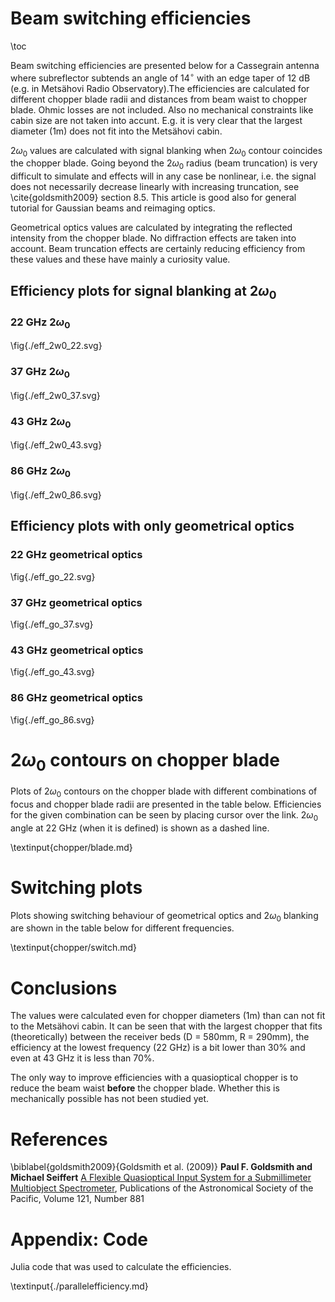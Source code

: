 # Beam switching efficiencies
\toc

Beam switching efficiencies are presented below for a Cassegrain antenna where subreflector subtends an angle of 14$^{\circ}$ with an edge taper of 12 dB (e.g. in Metsähovi Radio Observatory).The efficiencies are calculated for different chopper blade radii and distances from beam waist to chopper blade. Ohmic losses are not included. Also no mechanical constraints like cabin size are not taken into accunt. E.g. it is very clear that the largest diameter (1m) does not fit into the Metsähovi cabin.

$2\omega_0$ values are calculated with signal blanking when $2\omega_0$ contour coincides the chopper blade. Going beyond the $2\omega_0$ radius (beam truncation) is very difficult to simulate and effects will in any case be nonlinear, i.e. the signal does not necessarily decrease linearly with increasing truncation, see \cite{goldsmith2009} section 8.5. This article is good also for general tutorial for Gaussian beams and reimaging optics.

Geometrical optics values are calculated by integrating the reflected intensity from the chopper blade. No diffraction effects are taken into account. Beam truncation effects are certainly reducing efficiency from these values and these have mainly a curiosity value. 

## Efficiency plots for signal blanking at $2\omega_0$
### 22 GHz $2\omega_0$
\fig{./eff_2w0_22.svg}

### 37 GHz $2\omega_0$
\fig{./eff_2w0_37.svg}

### 43 GHz $2\omega_0$
\fig{./eff_2w0_43.svg}

### 86 GHz $2\omega_0$
\fig{./eff_2w0_86.svg}

## Efficiency plots with only geometrical optics
### 22 GHz geometrical optics
\fig{./eff_go_22.svg}

### 37 GHz geometrical optics
\fig{./eff_go_37.svg}

### 43 GHz geometrical optics
\fig{./eff_go_43.svg}

### 86 GHz geometrical optics
\fig{./eff_go_86.svg}

# $2\omega_0$ contours on chopper blade

Plots of $2\omega_0$ contours on the chopper blade with different combinations of focus and chopper blade radii are presented in the table below. Efficiencies for the given combination can be seen by placing cursor over the link. $2\omega_0$ angle at 22 GHz (when it is defined) is shown as a dashed line.

\textinput{chopper/blade.md}

# Switching plots 

Plots showing switching behaviour of geometrical optics and $2\omega_0$ blanking are shown in the table below for different frequencies.

\textinput{chopper/switch.md}

# Conclusions
The values were calculated even for chopper diameters (1m) than can not fit to the Metsähovi cabin. It can be seen that with the largest chopper that fits (theoretically) between the receiver beds (D = 580mm, R = 290mm), the efficiency at the lowest frequency (22 GHz) is a bit lower than 30% and even at 43 GHz it is less than 70%.

The only way to improve efficiencies with a quasioptical chopper is to reduce the beam waist **before** the chopper blade. Whether this is mechanically possible has not been studied yet.

# References
\biblabel{goldsmith2009}{Goldsmith et al. (2009)} **Paul F. Goldsmith and Michael Seiffert** [A Flexible Quasioptical Input System for a Submillimeter Multiobject Spectrometer](https://iopscience.iop.org/article/10.1086/603652), Publications of the Astronomical Society of the Pacific, Volume 121, Number 881

# Appendix: Code

Julia code that was used to calculate the efficiencies.

\textinput{./parallelefficiency.md}
